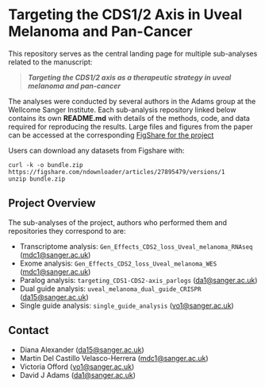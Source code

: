 # Targeting the CDS1/2 Axis in Uveal Melanoma and Pan-Cancer

This repository serves as the central landing page for multiple sub-analyses related to the manuscript:

> **_Targeting the CDS1/2 axis as a therapeutic strategy in uveal melanoma and pan-cancer_**

The analyses were conducted by several authors in the Adams group at the Wellcome Sanger Institute. Each  sub-analysis repository linked below contains its own **README.md** with details of the methods, code, and data required for reproducing the results. Large files and figures from the paper can be accessed at the corresponding [FigShare for the project](https://figshare.com/projects/Targeting_the_CDS1_2_axis_as_a_therapeutic_strategy_in_uveal_melanoma_and_pan_cancer/184459)

Users can download any datasets from Figshare with: 
```
curl -k -o bundle.zip https://figshare.com/ndownloader/articles/27895479/versions/1
unzip bundle.zip
```

## Project Overview

The sub-analyses of the project, authors who performed them and repositories they correspond to are:  
- Transcriptome analysis: `Gen_Effects_CDS2_loss_Uveal_melanoma_RNAseq` (mdc1@sanger.ac.uk)
- Exome analysis: `Gen_Effects_CDS2_loss_Uveal_melanoma_WES` (mdc1@sanger.ac.uk)
- Paralog analysis: `targeting_CDS1-CDS2-axis_parlogs` (da1@sanger.ac.uk)
- Dual guide analysis: `uveal_melanoma_dual_guide_CRISPR` (da15@sanger.ac.uk)
- Single guide analysis: `single_guide_analysis` (vo1@sanger.ac.uk)

## Contact 

- Diana Alexander (<da15@sanger.ac.uk>)
- Martin Del Castillo Velasco-Herrera (<mdc1@sanger.ac.uk>)
- Victoria Offord (<vo1@sanger.ac.uk>) 
- David J Adams (<da1@sanger.ac.uk>)